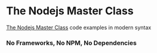 # The Nodejs Master Class

[The Nodejs Master Class](https://www.skillshare.com/classes/The-Node.js-Master-Class-No-Frameworks-No-NPM-No-Dependencies/187976462/projects) 
code examples in modern syntax

### No Frameworks, No NPM, No Dependencies
